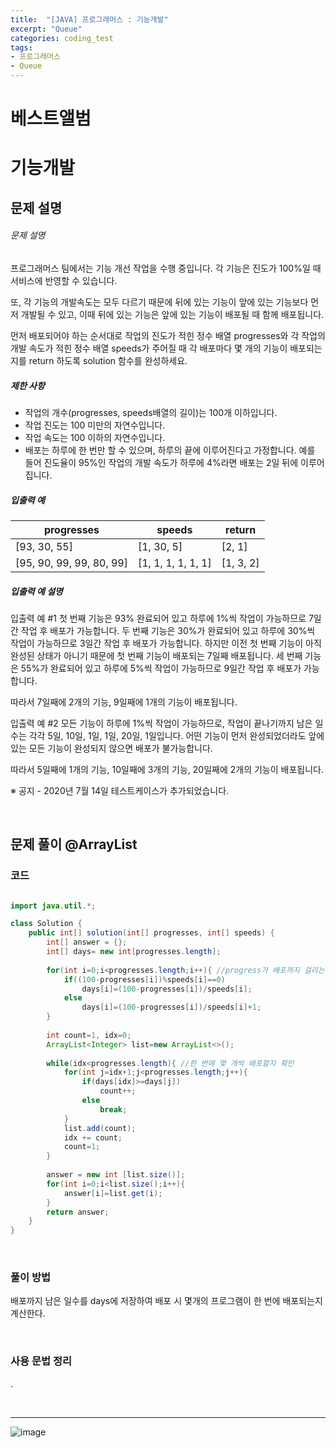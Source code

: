 ```yaml
---
title:  "[JAVA] 프로그래머스 : 기능개발"
excerpt: "Queue"
categories: coding_test
tags: 
- 프로그래머스
- Queue
---
```


# 베스트앨범

# 기능개발

## 문제 설명

###### 문제 설명

프로그래머스 팀에서는 기능 개선 작업을 수행 중입니다. 각 기능은 진도가 100%일 때 서비스에 반영할 수 있습니다.

또, 각 기능의 개발속도는 모두 다르기 때문에 뒤에 있는 기능이 앞에 있는 기능보다 먼저 개발될 수 있고, 이때 뒤에 있는 기능은 앞에 있는 기능이 배포될 때 함께 배포됩니다.

먼저 배포되어야 하는 순서대로 작업의 진도가 적힌 정수 배열 progresses와 각 작업의 개발 속도가 적힌 정수 배열 speeds가 주어질 때 각 배포마다 몇 개의 기능이 배포되는지를 return 하도록 solution 함수를 완성하세요.

##### 제한 사항

- 작업의 개수(progresses, speeds배열의 길이)는 100개 이하입니다.
- 작업 진도는 100 미만의 자연수입니다.
- 작업 속도는 100 이하의 자연수입니다.
- 배포는 하루에 한 번만 할 수 있으며, 하루의 끝에 이루어진다고 가정합니다. 예를 들어 진도율이 95%인 작업의 개발 속도가 하루에 4%라면 배포는 2일 뒤에 이루어집니다.

##### 입출력 예

| progresses               | speeds             | return    |
| ------------------------ | ------------------ | --------- |
| [93, 30, 55]             | [1, 30, 5]         | [2, 1]    |
| [95, 90, 99, 99, 80, 99] | [1, 1, 1, 1, 1, 1] | [1, 3, 2] |

##### 입출력 예 설명

입출력 예 #1
첫 번째 기능은 93% 완료되어 있고 하루에 1%씩 작업이 가능하므로 7일간 작업 후 배포가 가능합니다.
두 번째 기능은 30%가 완료되어 있고 하루에 30%씩 작업이 가능하므로 3일간 작업 후 배포가 가능합니다. 하지만 이전 첫 번째 기능이 아직 완성된 상태가 아니기 때문에 첫 번째 기능이 배포되는 7일째 배포됩니다.
세 번째 기능은 55%가 완료되어 있고 하루에 5%씩 작업이 가능하므로 9일간 작업 후 배포가 가능합니다.

따라서 7일째에 2개의 기능, 9일째에 1개의 기능이 배포됩니다.

입출력 예 #2
모든 기능이 하루에 1%씩 작업이 가능하므로, 작업이 끝나기까지 남은 일수는 각각 5일, 10일, 1일, 1일, 20일, 1일입니다. 어떤 기능이 먼저 완성되었더라도 앞에 있는 모든 기능이 완성되지 않으면 배포가 불가능합니다.

따라서 5일째에 1개의 기능, 10일째에 3개의 기능, 20일째에 2개의 기능이 배포됩니다.

※ 공지 - 2020년 7월 14일 테스트케이스가 추가되었습니다.

<br>

## 문제 풀이 @ArrayList

### 코드

```java

import java.util.*;

class Solution {
    public int[] solution(int[] progresses, int[] speeds) {
        int[] answer = {};
        int[] days= new int[progresses.length];
        
        for(int i=0;i<progresses.length;i++){ //progress가 배포까지 걸리는 날 수 저장
            if((100-progresses[i])%speeds[i]==0)
                days[i]=(100-progresses[i])/speeds[i];
            else
                days[i]=(100-progresses[i])/speeds[i]+1;
        }
        
        int count=1, idx=0;
        ArrayList<Integer> list=new ArrayList<>();
        
        while(idx<progresses.length){ //한 번에 몇 개씩 배포할지 확인
            for(int j=idx+1;j<progresses.length;j++){
                if(days[idx]>=days[j])
                    count++;
                else
                    break;
            }
            list.add(count);
            idx += count;
            count=1;
        }
        
        answer = new int [list.size()];
        for(int i=0;i<list.size();i++){
            answer[i]=list.get(i);
        }
        return answer;
    }
}
```

<br>

### 풀이 방법

배포까지 남은 일수를 days에 저장하여 배포 시 몇개의 프로그램이 한 번에 배포되는지 계산한다.

<br>

### 사용 문법 정리

.

<br>

---

![image](https://user-images.githubusercontent.com/37764581/159525026-a6335d8c-4dd3-4837-8bb9-5d34e156fd03.png)

